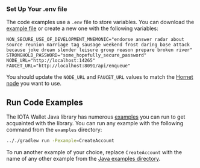 
### Set Up Your .env file

The code examples use a `.env` file to store variables. You can download
the [example file](https://github.com/iotaledger/wallet.rs/blob/develop/wallet/.env.example) or create a new one with
the following variables:

```dotenv
NON_SECURE_USE_OF_DEVELOPMENT_MNEMONIC="endorse answer radar about source reunion marriage tag sausage weekend frost daring base attack because joke dream slender leisure group reason prepare broken river"
STRONGHOLD_PASSWORD="some_hopefully_secure_password"
NODE_URL="http://localhost:14265"
FAUCET_URL="http://localhost:8091/api/enqueue"
```

You should update the `NODE_URL` and `FAUCET_URL` values to match the [Hornet node](#hornet-node) you want to use.

## Run Code Examples

The IOTA Wallet Java library has numerous [examples](https://github.com/iotaledger/wallet.rs/tree/develop/wallet/bindings/java/examples/src)
you can run to get acquainted with the library. You can run any example with the following
command from the `examples` directory:

```bash
.././gradlew run -Pexample=CreateAccount
```

To run another example of your choice, replace `CreateAccount` with the name of any other example from the [Java examples directory](https://github.com/iotaledger/wallet.rs/tree/develop/wallet/bindings/java/examples/src).